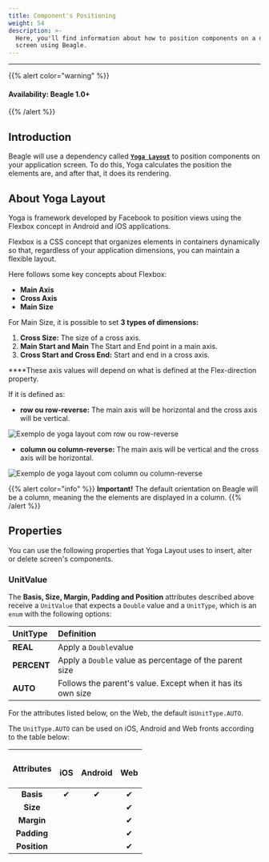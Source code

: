```yaml
---
title: Component's Positioning
weight: 54
description: >-
  Here, you'll find information about how to position components on a device
  screen using Beagle.
---
```


---

{{% alert color="warning" %}}

#### Availability: Beagle 1.0+

{{% /alert %}}

## Introduction

Beagle will use a dependency called [**`Yoga Layout`**](https://yogalayout.com/home/) to position components on your application screen. To do this, Yoga calculates the position the elements are, and after that, it does its rendering.

## **About Yoga Layout**

Yoga is framework developed by Facebook to position views using the Flexbox concept in Android and iOS applications.

Flexbox is a CSS concept that organizes elements in containers dynamically so that, regardless of your application dimensions, you can maintain a flexible layout.

Here follows some key concepts about Flexbox:

- **Main Axis**
- **Cross Axis**
- **Main Size**

For Main Size, it is possible to set **3 types of dimensions:**

1. **Cross Size:** The size of a cross axis.
2. **Main Start and Main** The Start and End point in a main axis.
3. **Cross Start and Cross End:** Start and end in a cross axis.

**‌**These axis values will depend on what is defined at the Flex-direction property.

If it is defined as:

- **row ou row-reverse:** The main axis will be horizontal and the cross axis will be vertical.

![Exemplo de yoga layout com row ou row-reverse](https://lh3.googleusercontent.com/YwCLX11cEtBYnUcVYIDy63Z_aoEA5rfErFyOKSOgxZA092HmcFO7ZwDKgKJ6Tmjr-J3m7aQgSYCn2p0QzSLO_NsibCWc7LCg9Y2xDjVXQ6BWyhIjYpB3tCdbKx-4CnrKG7tSzaqp)

- **column ou column-reverse:** The main axis will be vertical and the cross axis will be horizontal.

![Exemplo de yoga layout com column ou column-reverse](https://lh3.googleusercontent.com/AM1cTOExo5ux4V_2-HE6WItbPdTWHj-6CBwDXxo8mV0vZfw6WoxtWWOUtosLU_UTTAArH_pMm35geJE1HBfYjqT-DBshvLsUcjvCmVoQVdPSGTW8QCx8YJltIgC4Ad9cDKFu1dQ4)

{{% alert color="info" %}}
**Important!** The default orientation on Beagle will be a column, meaning the the elements are displayed in a column.
{{% /alert %}}

## Properties

You can use the following properties that Yoga Layout uses to insert, alter or delete screen's components.

### **UnitValue**

The **Basis, Size, Margin, Padding and Position** attributes described above receive a `UnitValue` that expects a `Double` value and a `UnitType`, which is an `enum` with the following options:

| **UnitType** | Definition                                                  |
| :----------- | :---------------------------------------------------------- |
| **REAL**     | Apply a `Double`value                                       |
| **PERCENT**  | Apply a `Double` value as percentage of the parent size     |
| **AUTO**     | Follows the parent's value. Except when it has its own size |

For the attributes listed below, on the Web, the default is`UnitType.AUTO`.

The `UnitType.AUTO` can be used on iOS, Android and Web fronts according to the table below:

<table>
  <thead>
    <tr>
      <th style="text-align:center">Attributes</th>
      <th style="text-align:center">
        <p>
          <img src="../../.gitbook/assets/image (125).png" alt/>
        </p>
        <p>iOS</p>
      </th>
      <th style="text-align:center">
        <p>
          <img src="../../.gitbook/assets/image (126).png" alt/>
        </p>
        <p>Android</p>
      </th>
      <th style="text-align:center">
        <p>
          <img src="../../.gitbook/assets/image (122).png" alt/>
        </p>
        <p>Web</p>
      </th>
    </tr>
  </thead>
  <tbody>
    <tr>
      <td style="text-align:center"><b>Basis</b>
      </td>
      <td style="text-align:center">&#x2714;</td>
      <td style="text-align:center">&#x2714;</td>
      <td style="text-align:center">&#x2714;</td>
    </tr>
    <tr>
      <td style="text-align:center"><b>Size</b>
      </td>
      <td style="text-align:center"></td>
      <td style="text-align:center"></td>
      <td style="text-align:center">&#x2714;</td>
    </tr>
    <tr>
      <td style="text-align:center"><b>Margin</b>
      </td>
      <td style="text-align:center"></td>
      <td style="text-align:center"></td>
      <td style="text-align:center">&#x2714;</td>
    </tr>
    <tr>
      <td style="text-align:center"><b>Padding</b>
      </td>
      <td style="text-align:center"></td>
      <td style="text-align:center"></td>
      <td style="text-align:center">&#x2714;</td>
    </tr>
    <tr>
      <td style="text-align:center"><b>Position</b>
      </td>
      <td style="text-align:center"></td>
      <td style="text-align:center"></td>
      <td style="text-align:center">&#x2714;</td>
    </tr>
  </tbody>
</table>
